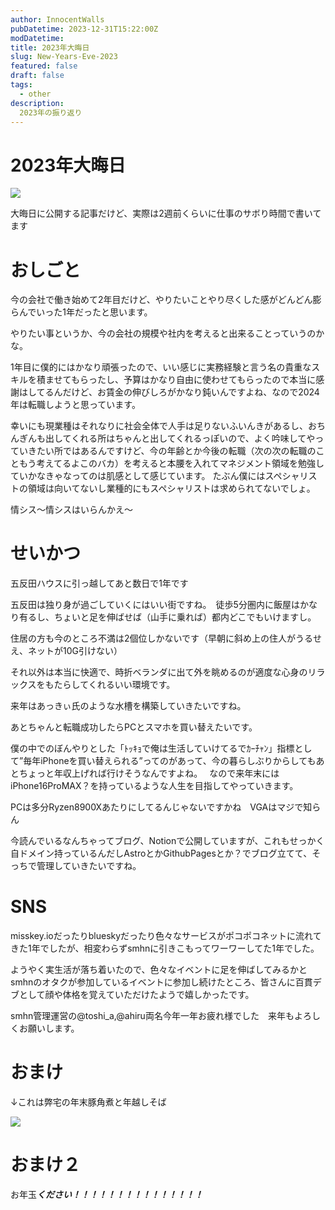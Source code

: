 ```yaml
---
author: InnocentWalls
pubDatetime: 2023-12-31T15:22:00Z
modDatetime: 
title: 2023年大晦日
slug: New-Years-Eve-2023
featured: false
draft: false
tags:
  - other
description:
  2023年の振り返り
---
```


# 2023年大晦日

<img src="https://image.weight100kg.dev/2023omisoka/0015f976e7f065b3.jpg">

大晦日に公開する記事だけど、実際は2週前くらいに仕事のサボり時間で書いてます

# おしごと

今の会社で働き始めて2年目だけど、やりたいことやり尽くした感がどんどん膨らんでいった1年だったと思います。

やりたい事というか、今の会社の規模や社内を考えると出来ることっていうのかな。

1年目に僕的にはかなり頑張ったので、いい感じに実務経験と言う名の貴重なスキルを積ませてもらったし、予算はかなり自由に使わせてもらったので本当に感謝はしてるんだけど、お賃金の伸びしろがかなり鈍いんですよね、なので2024年は転職しようと思っています。

幸いにも現業種はそれなりに社会全体で人手は足りないふいんきがあるし、おちんぎんも出してくれる所はちゃんと出してくれるっぽいので、よく吟味してやっていきたい所ではあるんですけど、今の年齢とか今後の転職（次の次の転職のこともう考えてるよこのバカ）を考えると本腰を入れてマネジメント領域を勉強していかなきゃなってのは肌感として感じています。
たぶん僕にはスペシャリストの領域は向いてないし業種的にもスペシャリストは求められてないでしょ。

情シス～情シスはいらんかえ～　

# せいかつ

五反田ハウスに引っ越してあと数日で1年です

五反田は独り身が過ごしていくにはいい街ですね。　徒歩5分圏内に飯屋はかなり有るし、ちょいと足を伸ばせば（山手に乗れば）都内どこでもいけますし。

住居の方も今のところ不満は2個位しかないです（早朝に斜め上の住人がうるせえ、ネットが10G引けない）

それ以外は本当に快適で、時折ベランダに出て外を眺めるのが適度な心身のリラックスをもたらしてくれるいい環境です。

来年はあっきぃ氏のような水槽を構築していきたいですね。

あとちゃんと転職成功したらPCとスマホを買い替えたいです。

僕の中でのぼんやりとした「ﾄｯｷｮで俺は生活していけてるでｶｰﾁｬﾝ」指標として”毎年iPhoneを買い替えられる”ってのがあって、今の暮らしぶりからしてもあとちょっと年収上げれば行けそうなんですよね。　
なので来年末にはiPhone16ProMAX？を持っているような人生を目指してやっていきます。

PCは多分Ryzen8900Xあたりにしてるんじゃないですかね　VGAはマジで知らん

今読んでいるなんちゃってブログ、Notionで公開していますが、これもせっかく自ドメイン持っているんだしAstroとかGithubPagesとか？でブログ立てて、そっちで管理していきたいですね。

# SNS

misskey.ioだったりblueskyだったり色々なサービスがポコポコネットに流れてきた1年でしたが、相変わらずsmhnに引きこもってワーワーしてた1年でした。

ようやく実生活が落ち着いたので、色々なイベントに足を伸ばしてみるかとsmhnのオタクが参加しているイベントに参加し続けたところ、皆さんに百貫デブとして顔や体格を覚えていただけたようで嬉しかったです。

smhn管理運営の@toshi_a,@ahiru両名今年一年お疲れ様でした　来年もよろしくお願いします。

# おまけ

↓これは弊宅の年末豚角煮と年越しそば

<img src="https://image.weight100kg.dev/2023omisoka/20231231_170257.jpg">

# おまけ２

お年玉***ください！！！！！！！！！！！！！！！***

[](https://www.amazon.jp/hz/wishlist/ls/2B0XB6JYZS6WQ?ref_=wl_share)
